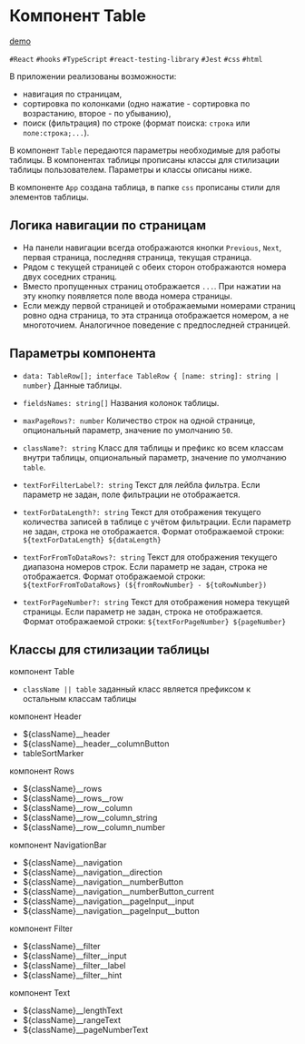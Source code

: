 # Компонент Table

[demo](https://elcodex.github.io/table/build/index.html)

`#React` `#hooks` `#TypeScript` `#react-testing-library` `#Jest` `#css` `#html`

В приложении реализованы возможности:
- навигация по страницам,
- сортировка по колонками (одно нажатие - сортировка по возрастанию, второе - по убыванию),
- поиск (фильтрация) по строке (формат поиска: `строка` или `поле:строка;...`).

В компонент `Table` передаются параметры необходимые для работы таблицы. В компонентах таблицы прописаны классы для стилизации таблицы пользователем. Параметры и классы описаны ниже.

В компоненте `App` создана таблица, в папке `css` прописаны стили для элементов таблицы.

## Логика навигации по страницам
- На панели навигации всегда отображаются кнопки `Previous`, `Next`, первая страница, последняя страница, текущая страница.
- Рядом с текущей страницей с обеих сторон отображаются номера двух соседних страниц.
- Вместо пропущенных страниц отображается `...`. При нажатии на эту кнопку появляется поле ввода номера страницы.
- Если между первой страницей и отображаемыми номерами страниц ровно одна страница, то эта страница отображается номером, а не многоточием. Аналогичное поведение с предпоследней страницей. 

## Параметры компонента

- `data: TableRow[]; interface TableRow { [name: string]: string | number}`
Данные таблицы.

- `fieldsNames: string[]`
Названия колонок таблицы.

- `maxPageRows?: number`
Количество строк на одной странице, опциональный параметр, значение по умолчанию `50`.

- `className?: string`
Класс для таблицы и префикс ко всем классам внутри таблицы, опциональный параметр, значение по умолчанию `table`.

- `textForFilterLabel?: string`
Текст для лейбла фильтра. Если параметр не задан, поле фильтрации не отображается. 

- `textForDataLength?: string`
Текст для отображения текущего количества записей в таблице с учётом фильтрации. Если параметр не задан, строка не отображается. Формат отображаемой строки: `${textForDataLength} ${dataLength}`

- `textForFromToDataRows?: string`
Текст для отображения текущего диапазона номеров строк. Если параметр не задан, строка не отображается. 
Формат отображаемой строки: `${textForFromToDataRows} (${fromRowNumber} - ${toRowNumber})`

- `textForPageNumber?: string`
Текст для отображения номера текущей страницы. Если параметр не задан, строка не отображается. 
Формат отображаемой строки: `${textForPageNumber} ${pageNumber}`

## Классы для стилизации таблицы

компонент Table
- `className || table`
заданный класс является префиксом к остальным классам таблицы

компонент Header
- ${className}__header
- ${className}__header__columnButton
- tableSortMarker

компонент Rows
- ${className}__rows
- ${className}__rows__row
- ${className}__row__column
- ${className}__row__column_string
- ${className}__row__column_number

компонент NavigationBar
- ${className}__navigation
- ${className}__navigation__direction
- ${className}__navigation__numberButton
- ${className}__navigation__numberButton_current
- ${className}__navigation__pageInput__input
- ${className}__navigation__pageInput__button

компонент Filter
- ${className}__filter
- ${className}__filter__input
- ${className}__filter__label
- ${className}__filter__hint

компонент Text
- ${className}__lengthText
- ${className}__rangeText
- ${className}__pageNumberText